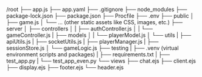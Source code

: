 /root
├── app.js
├── app.yaml
├── .gitignore
├── node_modules
├── package-lock.json
├── package.json
├── Procfile
├── .env
├── public
│   ├── game.js
│   └── ... (other static assets like CSS, images, etc.)
├── server
│   ├── controllers
│   |    ├── authController.js
│   |    └── gameController.js
|   ├── models
│   |    └── playerModel.js
│   └── utils
|         ├── apiUtils.js
|         ├── socketUtils.js
|         ├── playerManager.js
|         ├── sessionStore.js
│         └── gameLogic.js
├── testing
|    ├── .venv (virtual environment scripts and packages)
|    ├── requirements.txt
|    ├── test_app.py
|    └── test_app_even.py
└── views
    ├── chat.ejs
    ├── client.ejs
    ├── display.ejs
    ├── footer.ejs
    └── header.ejs